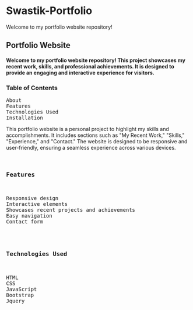 # Swastik-Portfolio

Welcome to my portfolio website repository!

<h2>
Portfolio Website</h2>
<h4>
Welcome to my portfolio website repository! This project showcases my recent work, skills, and professional achievements. It is designed to provide an engaging and interactive experience for visitors.</h4>

<h3> Table of Contents </h3>
<pre>
About
Features
Technologies Used
Installation
</pre>
<p>
This portfolio website is a personal project to highlight my skills and accomplishments. It includes sections such as "My Recent Work," "Skills," "Experience," and "Contact." The website is designed to be responsive and user-friendly, ensuring a seamless experience across various devices.</p>
<pre>
<h3>
Features
</h3>
<pre>
Responsive design
Interactive elements
Showcases recent projects and achievements
Easy navigation
Contact form
</pre>
<h3>
Technologies Used</h3>
<pre>
HTML
CSS
JavaScript
Bootstrap
Jquery
</pre>
